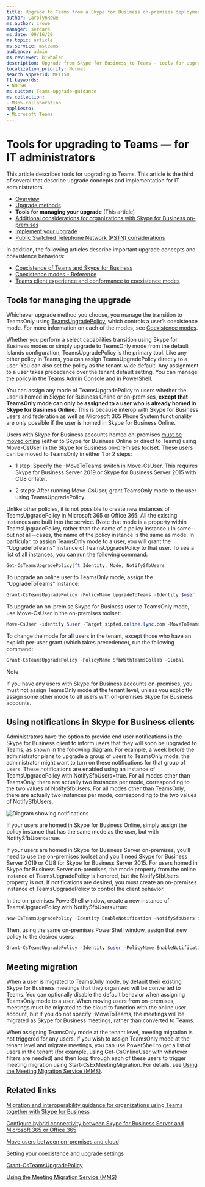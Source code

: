 ```yaml
---
title: Upgrade to Teams from a Skype for Business on-premises deployment - Microsoft Teams
author: CarolynRowe
ms.author: crowe
manager: serdars
ms.date: 09/16/20
ms.topic: article
ms.service: msteams
audience: admin
ms.reviewer: bjwhalen
description: Upgrade from Skype for Business to Teams - tools for upgrade 
localization_priority: Normal
search.appverid: MET150
f1.keywords:
- NOCSH
ms.custom: Teams-upgrade-guidance
ms.collection: 
- M365-collaboration
appliesto:
- Microsoft Teams
---
```


# Tools for upgrading to Teams &mdash; for IT administrators

This article describes tools for upgrading to Teams. This article is the third of several that describe upgrade concepts and implementation for IT administrators.  

- [Overview](upgrade-to-teams-on-prem-overview.md)
- [Upgrade methods](upgrade-to-teams-on-prem-upgrade-methods.md)
- **Tools for managing your upgrade**   (This article)
- [Additional considerations for organizations with Skype for Business on-premises](upgrade-to-teams-on-prem-considerations.md)
- [Implement your upgrade](upgrade-to-teams-on-prem-implement.md)
- [Public Switched Telephone Network (PSTN) considerations](upgrade-to-teams-on-prem-pstn-considerations.md)

In addition, the following articles describe important upgrade concepts and coexistence behaviors:

- [Coexistence of Teams and Skype for Business](upgrade-to-teams-on-prem-coexistence.md)
- [Coexistence modes - Reference](migration-interop-guidance-for-teams-with-skype.md)
- [Teams client experience and conformance to coexistence modes](teams-client-experience-and-conformance-to-coexistence-modes.md)


## Tools for managing the upgrade

Whichever upgrade method you choose, you manage the transition to TeamsOnly using [TeamsUpgradePolicy](https://docs.microsoft.com/powershell/module/skype/grant-csteamsupgradepolicy?view=skype-ps), which controls a user’s coexistence mode. For more information on each of the modes, see [Coexistence modes](migration-interop-guidance-for-teams-with-skype.md).

Whether you perform a select capabilities transition using Skype for Business modes or simply upgrade to TeamsOnly mode from the default Islands configuration, TeamsUpgradePolicy is the primary tool. Like any other policy in Teams, you can assign TeamsUpgradePolicy directly to a user. You can also set the policy as the tenant-wide default. Any assignment to a user takes precedence over the tenant default setting.  You can manage the policy in the Teams Admin Console and in PowerShell.

You can assign any mode of TeamsUpgradePolicy to users whether the user is homed in Skype for Business Online or on-premises, **except that TeamsOnly mode can only be assigned to a user who is already homed in Skype for Business Online**. This is because interop with Skype for Business users and federation as well as Microsoft 365 Phone System functionality are only possible if the user is homed in Skype for Business Online.

Users with Skype for Business accounts homed on-premises [must be moved online](https://docs.microsoft.com/SkypeForBusiness/hybrid/move-users-from-on-premises-to-teams) (either to Skype for Business Online or direct to Teams) using Move-CsUser in the Skype for Business on-premises toolset. These users can be moved to TeamsOnly in either 1 or 2 steps:

-	1 step:  Specify the -MoveToTeams switch in Move-CsUser. This requires Skype for Business Server 2019 or Skype for Business Server 2015 with CU8 or later.

-	2 steps: After running Move-CsUser, grant TeamsOnly mode to the user using TeamsUpgradePolicy.

Unlike other policies, it is not possible to create new instances of TeamsUpgradePolicy in Microsoft 365 or Office 365. All the existing instances are built into the service.  (Note that mode is a property within TeamsUpgradePolicy, rather than the name of a policy instance.) In some--but not all--cases, the name of the policy instance is the same as mode. In particular, to assign TeamsOnly mode to a user, you will grant the “UpgradeToTeams” instance of TeamsUpgradePolicy to that user. To see a list of all instances, you can run the following command:

```PowerShell
Get-CsTeamsUpgradePolicy|ft Identity, Mode, NotifySfbUsers
```

To upgrade an online user to TeamsOnly mode, assign the “UpgradeToTeams” instance: 

```PowerShell
Grant-CsTeamsUpgradePolicy -PolicyName UpgradeToTeams -Identity $user 
```

To upgrade an on-premise Skype for Business user to TeamsOnly mode, use Move-CsUser in the on-premises toolset:

```PowerShell
Move-CsUser -identity $user -Target sipfed.online.lync.com -MoveToTeams -credential $cred
```

To change the mode for all users in the tenant, except those who have an explicit per-user grant (which takes precedence), run the following command:

```PowerShell
Grant-CsTeamsUpgradePolicy -PolicyName SfbWithTeamsCollab -Global
```


>[!NOTE]
>If you have any users with Skype for Business accounts on-premises, you must not assign TeamsOnly mode at the tenant level, unless you explicitly assign some other mode to all users with on-premises Skype for Business accounts.


## Using notifications in Skype for Business clients

Administrators have the option to provide end user notifications in the Skype for Business client to inform users that they will soon be upgraded to Teams, as shown in the following diagram. For example, a week before the administrator plans to upgrade a group of users to TeamsOnly mode, the administrator might want to turn on these notifications for that group of users. These notifications are enabled using an instance of TeamsUpgradePolicy with NotifySfbUsers=true.  For all modes other than TeamsOnly, there are actually two instances per mode, corresponding to the two values of NotifySfbUsers.  For all modes other than TeamsOnly, there are actually two instances per mode, corresponding to the two values of NotifySfbUsers. 

![Diagram showing notifications](media/teams-upgrade-sfb-with-notifications.png)

If your users are homed in Skype for Business Online, simply assign the policy instance that has the same mode as the user, but with NotifySfbUsers=true. 

If your users are homed in Skype for Business Server on-premises, you’ll need to use the on-premises toolset and you’ll need Skype for Business Server 2019 or CU8 for Skype for Business Server 2015. For users homed in Skype for Business Server on-premises, the mode property from the online instance of TeamsUpgradePolicy is honored, but the NotifySfbUsers property is not. If notifications are desired, you must create an on-premises instance of TeamsUpgradePolicy to control the client behavior. 

In the on-premises PowerShell window, create a new instance of TeamsUpgradePolicy with NotifySfbUsers=true:

```PowerShell
New-CsTeamsUpgradePolicy -Identity EnableNotification -NotifySfbUsers $true
```

Then, using the same on-premises PowerShell window, assign that new policy to the desired users:

```PowerShell
Grant-CsTeamsUpgradePolicy -Identity $user -PolicyName EnableNotification
```

## Meeting migration

When a user is migrated to TeamsOnly mode, by default their existing Skype for Business meetings that they organized will be converted to Teams. You can optionally disable the default behavior when assigning TeamsOnly mode to a user. When moving users from on-premises, meetings must be migrated to the cloud to function with the online user account, but if you do not specify -MoveToTeams, the meetings will be migrated as Skype for Business meetings, rather than converted to Teams. 

When assigning TeamsOnly mode at the tenant level, meeting migration is not triggered for any users. If you wish to assign TeamsOnly mode at the tenant level and migrate meetings, you can use PowerShell to get a list of users in the tenant (for example, using Get-CsOnlineUser with whatever filters are needed) and then loop through each of these users to trigger meeting migration using Start-CsExMeetingMigration. For details, see [Using the Meeting Migration Service (MMS)](https://docs.microsoft.com/skypeforbusiness/audio-conferencing-in-office-365/setting-up-the-meeting-migration-service-mms).



## Related links

[Migration and interoperability guidance for organizations using Teams together with Skype for Business](migration-interop-guidance-for-teams-with-skype.md) 

[Configure hybrid connectivity between Skype for Business Server and Microsoft 365 or Office 365](https://docs.microsoft.com/SkypeForBusiness/hybrid/configure-hybrid-connectivity)

[Move users between on-premises and cloud](https://docs.microsoft.com/SkypeForBusiness/hybrid/move-users-between-on-premises-and-cloud)

[Setting your coexistence and upgrade settings](setting-your-coexistence-and-upgrade-settings.md)

[Grant-CsTeamsUpgradePolicy](https://docs.microsoft.com/powershell/module/skype/grant-csteamsupgradepolicy?view=skype-ps)

[Using the Meeting Migration Service (MMS)](https://docs.microsoft.com/skypeforbusiness/audio-conferencing-in-office-365/setting-up-the-meeting-migration-service-mms)

